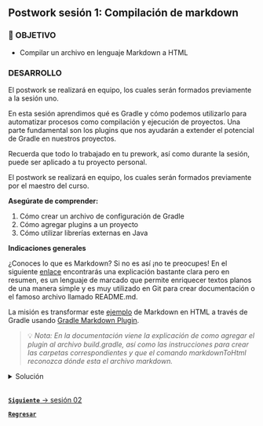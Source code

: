 ## Postwork sesión 1: Compilación de markdown

### 🎯 OBJETIVO

- Compilar un archivo en lenguaje Markdown a HTML

### DESARROLLO

El postwork se realizará en equipo, los cuales serán formados previamente a la sesión uno.

En esta sesión aprendimos qué es Gradle y cómo podemos utilizarlo para automatizar procesos como compilación y ejecución de proyectos. Una parte fundamental son los plugins que nos ayudarán a extender el potencial de Gradle en nuestros proyectos.

Recuerda que todo lo trabajado en tu prework, así como durante la sesión, puede ser aplicado a tu proyecto personal. 

El postwork se realizará en equipo, los cuales serán formados previamente por el maestro del curso.

**Asegúrate de comprender:**

1. Cómo crear un archivo de configuración de Gradle
2. Cómo agregar plugins a un proyecto
3. Cómo utilizar librerías externas en Java

**Indicaciones generales**

¿Conoces lo que es Markdown? Si no es así ¡no te preocupes! En el siguiente [enlace](https://programmerclick.com/article/13741359806/) encontrarás una explicación bastante clara pero en resumen, es un lenguaje de marcado que permite enriquecer textos planos de una manera simple y es muy utilizado en Git para crear documentación o el famoso archivo llamado README.md.

La misión es transformar este [ejemplo](http://www.unexpected-vortices.com/sw/rippledoc/quick-markdown-example.html) de Markdown en HTML a través de Gradle usando [Gradle Markdown Plugin](https://github.com/kordamp/markdown-gradle-plugin).

> 💡 *Nota: En la documentación viene la explicación de como agregar el plugin al archivo build.gradle, así como las instrucciones para crear las carpetas correspondientes y que el comando markdownToHtml reconozca dónde esta el archivo markdown.*

<details>
  <summary>Solución</summary>

  De acuerdo a la documentación del plugin hay que generar la siguiente estructura de carpetas:

  `src` > `markdown`

  En la carpeta `markdown` crearemos un archivo llamando `example.md` con el siguiente contenido (obtenido en el enlace que viene en la descripción del Postwork):

  ```markdown
  An h1 header
  ============

  Paragraphs are separated by a blank line.

  2nd paragraph. *Italic*, **bold**, and `monospace`. Itemized lists
  look like:

    * this one
    * that one
    * the other one

  Note that --- not considering the asterisk --- the actual text
  content starts at 4-columns in.

  > Block quotes are
  > written like so.
  >
  > They can span multiple paragraphs,
  > if you like.

  Use 3 dashes for an em-dash. Use 2 dashes for ranges (ex., "it's all
  in chapters 12--14"). Three dots ... will be converted to an ellipsis.
  Unicode is supported. ☺



  An h2 header
  ------------

  Here's a numbered list:

  1. first item
  2. second item
  3. third item

  Note again how the actual text starts at 4 columns in (4 characters
  from the left side). Here's a code sample:

      # Let me re-iterate ...
      for i in 1 .. 10 { do-something(i) }

  As you probably guessed, indented 4 spaces. By the way, instead of
  indenting the block, you can use delimited blocks, if you like:

  ~~~
  define foobar() {
      print "Welcome to flavor country!";
  }
  ~~~

  (which makes copying & pasting easier). You can optionally mark the
  delimited block for Pandoc to syntax highlight it:

  ~~~python
  import time
  # Quick, count to ten!
  for i in range(10):
      # (but not *too* quick)
      time.sleep(0.5)
      print(i)
  ~~~



  ### An h3 header ###

  Now a nested list:

  1. First, get these ingredients:

        * carrots
        * celery
        * lentils

  2. Boil some water.

  3. Dump everything in the pot and follow
      this algorithm:

          find wooden spoon
          uncover pot
          stir
          cover pot
          balance wooden spoon precariously on pot handle
          wait 10 minutes
          goto first step (or shut off burner when done)

      Do not bump wooden spoon or it will fall.

  Notice again how text always lines up on 4-space indents (including
  that last line which continues item 3 above).

  Here's a link to [a website](http://foo.bar), to a [local
  doc](local-doc.html), and to a [section heading in the current
  doc](#an-h2-header). Here's a footnote [^1].

  [^1]: Some footnote text.

  Tables can look like this:

  Name           Size  Material      Color
  ------------- -----  ------------  ------------
  All Business      9  leather       brown
  Roundabout       10  hemp canvas   natural
  Cinderella       11  glass         transparent

  Table: Shoes sizes, materials, and colors.

  (The above is the caption for the table.) Pandoc also supports
  multi-line tables:

  --------  -----------------------
  Keyword   Text
  --------  -----------------------
  red       Sunsets, apples, and
            other red or reddish
            things.

  green     Leaves, grass, frogs
            and other things it's
            not easy being.
  --------  -----------------------

  A horizontal rule follows.

  ***

  Here's a definition list:

  apples
    : Good for making applesauce.

  oranges
    : Citrus!

  tomatoes
    : There's no "e" in tomatoe.

  Again, text is indented 4 spaces. (Put a blank line between each
  term and  its definition to spread things out more.)

  Here's a "line block" (note how whitespace is honored):

  | Line one
  |   Line too
  | Line tree

  and images can be specified like so:

  ![example image](example-image.jpg "An exemplary image")

  Inline math equation: $\omega = d\phi / dt$. Display
  math should get its own line like so:

  $$I = \int \rho R^{2} dV$$

  And note that you can backslash-escape any punctuation characters
  which you wish to be displayed literally, ex.: \`foo\`, \*bar\*, etc.
  ```

  Posteriormente crearemos el archivo de configuración de Gradle `build.gradle` y agregaremos el plugin (estas líneas se encuentran en la documentación del plugin):

  ```groovy
  plugins {
    id 'org.kordamp.gradle.markdown' version '2.2.0'
  }
  ```

  Por último ejecutaremos el comando `gradle markdownToHtml` el cual generará un archivo llamado `example.html` en la carpeta `build/gen-html`:

  ```html
  <h1>An h1 header</h1>
  <p>Paragraphs are separated by a blank line.</p>
  <p>2nd paragraph. <em>Italic</em>, <strong>bold</strong>, and <code>monospace</code>. Itemized lists look like:</p>
  <ul>
    <li>this one</li>
    <li>that one</li>
    <li>the other one</li>
  </ul>
  <p>Note that --- not considering the asterisk --- the actual text content starts at 4-columns in.</p>
  <blockquote>
    <p>Block quotes are written like so.</p>
    <p>They can span multiple paragraphs, if you like.</p>
  </blockquote>
  <p>Use 3 dashes for an em-dash. Use 2 dashes for ranges (ex., "it's all in chapters 12--14"). Three dots ... will be converted to an ellipsis. Unicode is supported. ☺</p>
  <h2>An h2 header</h2>
  <p>Here's a numbered list:</p>
  <ol>
    <li>first item</li>
    <li>second item</li>
    <li>third item</li>
  </ol>
  <p>Note again how the actual text starts at 4 columns in (4 characters from the left side). Here's a code sample:</p>
  <pre><code># Let me re-iterate ...
  for i in 1 .. 10 { do-something(i) }
  </code></pre>
  <p>As you probably guessed, indented 4 spaces. By the way, instead of indenting the block, you can use delimited blocks, if you like:</p>
  <p>~~~ define foobar() {  print "Welcome to flavor country!"; }</p>
  <p>~~~</p>
  <p>(which makes copying &amp; pasting easier). You can optionally mark the delimited block for Pandoc to syntax highlight it:</p>
  <p>~~~python import time</p>
  <h1>Quick, count to ten!</h1>
  <p>for i in range(10):  # (but not <em>too</em> quick)  time.sleep(0.5)  print(i) ~~~</p>
  <h3>An h3 header</h3>
  <p>Now a nested list:</p>
  <ol>
    <li>
      <p>First, get these ingredients:</p>
      <ul>
        <li>carrots</li>
        <li>celery</li>
        <li>lentils</li>
      </ul>
    </li>
    <li>
    <p>Boil some water.</p></li>
    <li>
      <p>Dump everything in the pot and follow this algorithm:</p>
      <pre><code>find wooden spoon
  uncover pot
  stir
  cover pot
  balance wooden spoon precariously on pot handle
  wait 10 minutes
  goto first step (or shut off burner when done)
  </code></pre>
      <p>Do not bump wooden spoon or it will fall.</p>
    </li>
  </ol>
  <p>Notice again how text always lines up on 4-space indents (including that last line which continues item 3 above).</p>
  <p>Here's a link to <a href="http://foo.bar">a website</a>, to a <a href="local-doc.html">local doc</a>, and to a <a href="#an-h2-header">section heading in the current doc</a>. Here's a footnote [^1].</p>
  <p>[^1]: Some footnote text.</p>
  <p>Tables can look like this:</p>
  <p>Name Size Material Color ------------- ----- ------------ ------------ All Business 9 leather brown Roundabout 10 hemp canvas natural Cinderella 11 glass transparent</p>
  <p>Table: Shoes sizes, materials, and colors.</p>
  <p>(The above is the caption for the table.) Pandoc also supports multi-line tables:</p>
  <p>-------- ----------------------- Keyword Text -------- ----------------------- red Sunsets, apples, and  other red or reddish  things.</p>
  <p>green Leaves, grass, frogs  and other things it's  not easy being. -------- -----------------------</p>
  <p>A horizontal rule follows.</p>
  <hr/>
  <p>Here's a definition list:</p>
  <p>apples  : Good for making applesauce.</p>
  <p>oranges  : Citrus!</p>
  <p>tomatoes  : There's no "e" in tomatoe.</p>
  <p>Again, text is indented 4 spaces. (Put a blank line between each term and its definition to spread things out more.)</p>
  <p>Here's a "line block" (note how whitespace is honored):</p>
  <p>| Line one | Line too | Line tree</p>
  <p>and images can be specified like so:</p>
  <p><img src="example-image.jpg" alt="example image" title="An exemplary image" /></p>
  <p>Inline math equation: $\omega = d\phi / dt$. Display math should get its own line like so:</p>
  <p>$$I = \int \rho R^{2} dV$$</p>
  <p>And note that you can backslash-escape any punctuation characters which you wish to be displayed literally, ex.: `foo`, *bar*, etc.</p>
  ```
</details>


<br>

[**`Siguiente`** -> sesión 02](../../Sesion-02/)

[**`Regresar`**](../)